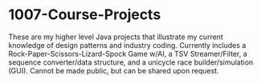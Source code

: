 # 1007-Course-Projects
These are my higher level Java projects that illustrate my current knowledge of design patterns and industry coding. Currently includes a Rock-Paper-Scissors-Lizard-Spock Game w/AI, a TSV Streamer/Filter, a sequence converter/data structure, and a unicycle race builder/simulation (GUI). Cannot be made public, but can be shared upon request. 

